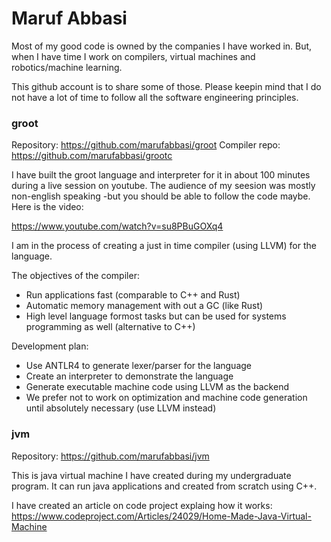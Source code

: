 # Maruf Abbasi

Most of my good code is owned by the companies I have worked in. But, when I have time I work on compilers, virtual machines and robotics/machine learning.

This github account is to share some of those. Please keepin mind that I do not have a lot of time to follow all the software engineering principles.

### groot

Repository: https://github.com/marufabbasi/groot
Compiler repo: https://github.com/marufabbasi/grootc

I  have built the groot language and interpreter for it in about 100 minutes during a live session on youtube. The audience of my seesion was mostly non-english speaking -but you should be able to  follow the code maybe. Here is the video:
 
https://www.youtube.com/watch?v=su8PBuGOXq4 

I am in the process of creating a just in time compiler (using LLVM) for the language.

The objectives of the compiler:

* Run applications fast (comparable to C++  and Rust)
* Automatic memory management with out a GC (like Rust)
* High level language formost tasks but can be used for systems programming as well (alternative to  C++)

Development plan:

* Use ANTLR4 to generate lexer/parser for the language
* Create an interpreter to demonstrate the language
* Generate executable machine code using LLVM as the backend
* We prefer not to work on optimization and machine code generation until absolutely necessary (use LLVM instead)  

### jvm

Repository: https://github.com/marufabbasi/jvm

This is java virtual machine I have created during my undergraduate program. It can run java applications and created from scratch using C++. 


I have created an article on code project explaing how it works: https://www.codeproject.com/Articles/24029/Home-Made-Java-Virtual-Machine 
